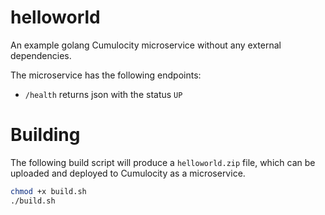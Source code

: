 # helloworld

An example golang Cumulocity microservice without any external dependencies.

The microservice has the following endpoints:
* `/health` returns json with the status `UP`

# Building

The following build script will produce a `helloworld.zip` file, which can be uploaded and deployed to Cumulocity as a microservice.

```sh
chmod +x build.sh
./build.sh
```
